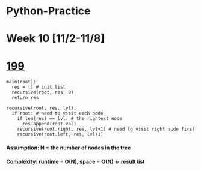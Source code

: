 # Python-Practice

# Week 10 [11/2-11/8]
# [199](https://leetcode.com/problems/binary-tree-right-side-view/)
```
main(root):
  res = [] # init list
  recursive(root, res, 0)
  return res

recursive(root, res, lvl):
  if root: # need to visit each node
    if len(res) == lvl: # the rightest node
      res.append(root.val)
    recursive(root.right, res, lvl+1) # need to visit right side first
    recursive(root.left, res, lvl+1)
```
#### Assumption: N = the number of nodes in the tree
#### Complexity: runtime = O(N), space = O(N) <- result list

